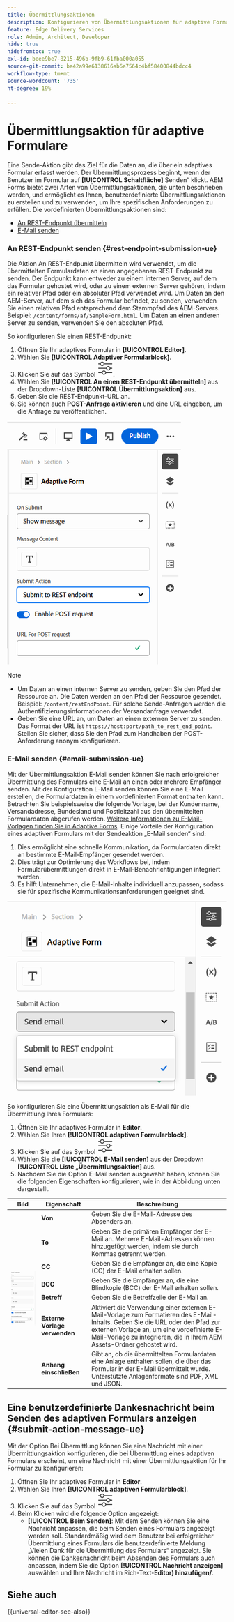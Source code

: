 ```yaml
---
title: Übermittlungsaktionen
description: Konfigurieren von Übermittlungsaktionen für adaptive Formulare.
feature: Edge Delivery Services
role: Admin, Architect, Developer
hide: true
hidefromtoc: true
exl-id: beee9be7-8215-496b-9fb9-61fba000a055
source-git-commit: ba42a99e6138616ab6a7564c4bf58400844bdcc4
workflow-type: tm+mt
source-wordcount: '735'
ht-degree: 19%

---
```


# Übermittlungsaktion für adaptive Formulare

Eine Sende-Aktion gibt das Ziel für die Daten an, die über ein adaptives Formular erfasst werden. Der Übermittlungsprozess beginnt, wenn der Benutzer im Formular auf **[!UICONTROL Schaltfläche]** Senden“ klickt. AEM Forms bietet zwei Arten von Übermittlungsaktionen, die unten beschrieben werden, und ermöglicht es Ihnen, benutzerdefinierte Übermittlungsaktionen zu erstellen und zu verwenden, um Ihre spezifischen Anforderungen zu erfüllen. Die vordefinierten Übermittlungsaktionen sind:

<!--To define a Submit Action for an Adaptive Form, you use the Properties dialog of the **Adaptive Form block** in the **Editor**-->

* [An REST-Endpunkt übermitteln](#rest-endpoint-submission-ue)
* [E-Mail senden](#email-submission-ue)


### An REST-Endpunkt senden {#rest-endpoint-submission-ue}

Die Aktion An REST-Endpunkt übermitteln wird verwendet, um die übermittelten Formulardaten an einen angegebenen REST-Endpunkt zu senden. Der Endpunkt kann entweder zu einem internen Server, auf dem das Formular gehostet wird, oder zu einem externen Server gehören, indem ein relativer Pfad oder ein absoluter Pfad verwendet wird. Um Daten an den AEM-Server, auf dem sich das Formular befindet, zu senden, verwenden Sie einen relativen Pfad entsprechend dem Stammpfad des AEM-Servers. Beispiel: `/content/forms/af/SampleForm.html`. Um Daten an einen anderen Server zu senden, verwenden Sie den absoluten Pfad.

<!--Configuring the Submit Action to REST Endpoint for Adaptive Forms offers several benefits such as:  
* It facilitates seamless integration of form data with external systems and services via RESTful APIs.  
* Offers flexibility in managing data submissions from Adaptive Forms, accommodating dynamic and complex data structures.  
* Allows dynamic mapping of form fields to parameters within the REST endpoint URL, enabling adaptable and customizable data submissions.
-->



So konfigurieren Sie einen REST-Endpunkt:

1. Öffnen Sie Ihr adaptives Formular in **[!UICONTROL Editor]**.
1. Wählen Sie **[!UICONTROL Adaptiver Formularblock]**.
1. Klicken Sie auf das Symbol ![Eigenschaften](/help/forms/assets/Smock_Properties_18_N.svg).
1. Wählen Sie **[!UICONTROL An einen REST-Endpunkt übermitteln]** aus der Dropdown-Liste **[!UICONTROL Übermittlungsaktion]** aus.
1. Geben Sie die REST-Endpunkt-URL an.
1. Sie können auch **POST-Anfrage aktivieren** und eine URL eingeben, um die Anfrage zu veröffentlichen.

![Aktivieren einer POST-Anfrage für adaptive Formulare](/help/forms/assets/enable-post-request-ue.png)

>[!NOTE]
>
> * Um Daten an einen internen Server zu senden, geben Sie den Pfad der Ressource an. Die Daten werden an den Pfad der Ressource gesendet. Beispiel: `/content/restEndPoint`. Für solche Sende-Anfragen werden die Authentifizierungsinformationen der Versandanfrage verwendet.
> * Geben Sie eine URL an, um Daten an einen externen Server zu senden. Das Format der URL ist `https://host:port/path_to_rest_end_point`. Stellen Sie sicher, dass Sie den Pfad zum Handhaben der POST-Anforderung anonym konfigurieren.

### E-Mail senden {#email-submission-ue}

Mit der Übermittlungsaktion E-Mail senden können Sie nach erfolgreicher Übermittlung des Formulars eine E-Mail an einen oder mehrere Empfänger senden. Mit der Konfiguration E-Mail senden können Sie eine E-Mail erstellen, die Formulardaten in einem vordefinierten Format enthalten kann. Betrachten Sie beispielsweise die folgende Vorlage, bei der Kundenname, Versandadresse, Bundesland und Postleitzahl aus den übermittelten Formulardaten abgerufen werden. [Weitere Informationen zu E-Mail-Vorlagen finden Sie in Adaptive Forms](/help/forms/html-email-templates-in-adaptive-forms.md). Einige Vorteile der Konfiguration eines adaptiven Formulars mit der Sendeaktion „E-Mail senden“ sind:

1. Dies ermöglicht eine schnelle Kommunikation, da Formulardaten direkt an bestimmte E-Mail-Empfänger gesendet werden.
1. Dies trägt zur Optimierung des Workflows bei, indem Formularübermittlungen direkt in E-Mail-Benachrichtigungen integriert werden.
1. Es hilft Unternehmen, die E-Mail-Inhalte individuell anzupassen, sodass sie für spezifische Kommunikationsanforderungen geeignet sind.

![Eigenschaften adaptiver Formulare im universellen Editor](/help/forms/assets/submit-actions-ue.png)


So konfigurieren Sie eine Übermittlungsaktion als E-Mail für die Übermittlung Ihres Formulars:

1. Öffnen Sie Ihr adaptives Formular in **Editor**.
1. Wählen Sie Ihren **[!UICONTROL adaptiven Formularblock]**.
1. Klicken Sie auf das Symbol ![Eigenschaften](/help/forms/assets/Smock_Properties_18_N.svg).
1. Wählen Sie die **[!UICONTROL E-Mail senden]** aus der Dropdown **[!UICONTROL Liste „Übermittlungsaktion]** aus.
1. Nachdem Sie die Option E-Mail senden ausgewählt haben, können Sie die folgenden Eigenschaften konfigurieren, wie in der Abbildung unten dargestellt.

<table>
  <thead>
    <tr>
      <th>Bild</th>
      <th>Eigenschaft</th>
      <th>Beschreibung</th>
    </tr>
  </thead>
  <tbody>
    <tr>
    <td rowspan="7"><img src="/help/forms/assets/email-config-ue.png" alt="E-Mail-Konfiguration"></td> 
    <td><b>Von</td>
    <td>Geben Sie die E-Mail-Adresse des Absenders an.</td>
    </tr>
    <tr>
      <td><b>To</td>
      <td>Geben Sie die primären Empfänger der E-Mail an. Mehrere E-Mail-Adressen können hinzugefügt werden, indem sie durch Kommas getrennt werden.</td>
    </tr>
    <tr>
      <td><b>CC</td>
      <td>Geben Sie die Empfänger an, die eine Kopie (CC) der E-Mail erhalten sollen.</td>
    </tr>
    <tr>
      <td><b>BCC</td>
      <td>Geben Sie die Empfänger an, die eine Blindkopie (BCC) der E-Mail erhalten sollen.</td>
    </tr>
    <tr>
      <td><b>Betreff</td>
      <td>Geben Sie die Betreffzeile der E-Mail an.</td>
    </tr>
    <tr>
      <td><b>Externe Vorlage verwenden</td>
      <td>Aktiviert die Verwendung einer externen E-Mail-Vorlage zum Formatieren des E-Mail-Inhalts. Geben Sie die URL oder den Pfad zur externen Vorlage an, um eine vordefinierte E-Mail-Vorlage zu integrieren, die in Ihrem AEM Assets-Ordner gehostet wird.</td>
    </tr>
    <tr>
      <td><b>Anhang einschließen</td>
      <td>Gibt an, ob die übermittelten Formulardaten eine Anlage enthalten sollen, die über das Formular in der E-Mail übermittelt wurde. Unterstützte Anlagenformate sind PDF, XML und JSON.</td>
    </tr>
  </tbody>
</table>






<!--
        
        * **From**: The email address of the sender.
        * **To**: Specify the primary recipients of the email, multiple email addresses can be added, separated by commas.
        * **CC**: Specify the recipients who should receive a carbon copy (CC) of the email.
        * **BCC**: Specify the recipients who should receive a blind carbon copy (BCC) of the email.
        * **Subject**: Specify the subject line of the email.
        * **Use External Template**: Enables the use of an external email template for formatting the email content. Provide the URL or path to the External template path to integrate a pre-designed email template hosted in your AEM Assets folder.
        * **Include Attachment**: Specifies whether the submitted form data should include an attachment submitted through the form in the email.

    {width=50%,height=50%}![Enable post request for adaptive forms](/help/forms/assets/email-config-ue.png)

-->

## Eine benutzerdefinierte Dankesnachricht beim Senden des adaptiven Formulars anzeigen {#submit-action-message-ue}

Mit der Option Bei Übermittlung können Sie eine Nachricht mit einer Übermittlungsaktion konfigurieren, die bei Übermittlung eines adaptiven Formulars erscheint, um eine Nachricht mit einer Übermittlungsaktion für Ihr Formular zu konfigurieren:

1. Öffnen Sie Ihr adaptives Formular in **Editor**.
1. Wählen Sie Ihren **[!UICONTROL adaptiven Formularblock]**.
1. Klicken Sie auf das Symbol ![Eigenschaften](/help/forms/assets/Smock_Properties_18_N.svg).
1. Beim Klicken wird die folgende Option angezeigt:
   * **[!UICONTROL Beim Senden]**: Mit dem Senden können Sie eine Nachricht anpassen, die beim Senden eines Formulars angezeigt werden soll. Standardmäßig wird dem Benutzer bei erfolgreicher Übermittlung eines Formulars die benutzerdefinierte Meldung „Vielen Dank für die Übermittlung des Formulars“ angezeigt.
Sie können die Dankesnachricht beim Absenden des Formulars auch anpassen, indem Sie die Option **[!UICONTROL Nachricht anzeigen]** auswählen und Ihre Nachricht im Rich-Text-**Editor) hinzufügen/**.


## Siehe auch

{{universal-editor-see-also}}

